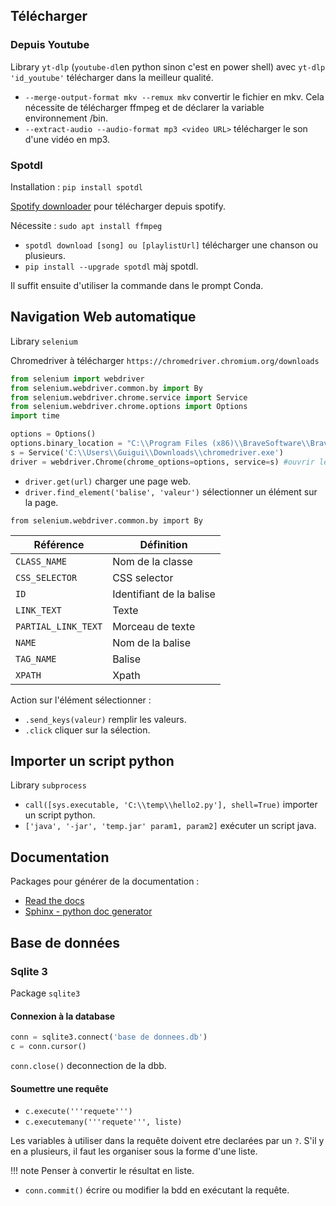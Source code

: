 ## Télécharger

### Depuis Youtube

Library `yt-dlp` (`youtube-dl`en python sinon c'est en power shell) avec `yt-dlp 'id_youtube'` télécharger dans la meilleur qualité.

* `--merge-output-format mkv --remux mkv` convertir le fichier en mkv. Cela nécessite de télécharger ffmpeg et de déclarer la variable environnement /bin.
* `--extract-audio --audio-format mp3 <video URL>` télécharger le son d'une vidéo en mp3.
### Spotdl

Installation : `pip install spotdl`

[Spotify downloader](https://github.com/spotDL/spotify-downloader) pour télécharger depuis spotify.

Nécessite : `sudo apt install ffmpeg`

* `spotdl download [song] ou [playlistUrl]` télécharger une chanson ou plusieurs.
* `pip install --upgrade spotdl` màj spotdl.

Il suffit ensuite d'utiliser la commande dans le prompt Conda.
## Navigation Web automatique

Library `selenium`

Chromedriver à télécharger `https://chromedriver.chromium.org/downloads`

``` py
from selenium import webdriver
from selenium.webdriver.common.by import By
from selenium.webdriver.chrome.service import Service
from selenium.webdriver.chrome.options import Options
import time

options = Options()
options.binary_location = "C:\\Program Files (x86)\\BraveSoftware\\Brave-Browser\\Application\\brave.exe"
s = Service('C:\\Users\\Guigui\\Downloads\\chromedriver.exe')
driver = webdriver.Chrome(chrome_options=options, service=s) #ouvrir le navigateur
```

* `driver.get(url)` charger une page web.
* `driver.find_element('balise', 'valeur')` sélectionner un élément sur la page.

`from selenium.webdriver.common.by import By` 

Référence				| Définition
------------------------|----------------
`CLASS_NAME` 			| Nom de la classe
`CSS_SELECTOR` 			| CSS selector
`ID` 					| Identifiant de la balise
`LINK_TEXT` 			| Texte
`PARTIAL_LINK_TEXT`		| Morceau de texte
`NAME`					| Nom de la balise
`TAG_NAME` 				| Balise
`XPATH` 				| Xpath

Action sur l'élément sélectionner :

* `.send_keys(valeur)` remplir les valeurs.
* `.click` cliquer sur la sélection.
## Importer un script python

Library `subprocess`

* `call([sys.executable, 'C:\\temp\\hello2.py'], shell=True)` importer un script python.
* `['java', '-jar', 'temp.jar' param1, param2]` exécuter un script java.
## Documentation

Packages pour générer de la documentation :

* [Read the docs](https://docs.readthedocs.io/en/stable/tutorial)
* [Sphinx - python doc generator](https://www.sphinx-doc.org/en/master/#)
## Base de données

### Sqlite 3

Package `sqlite3`
#### Connexion à la database

``` py
conn = sqlite3.connect('base de donnees.db')
c = conn.cursor()
```

`conn.close()` deconnection de la dbb.
#### Soumettre une requête

* `c.execute('''requete''')`
* `c.executemany('''requete''', liste)`

Les variables à utiliser dans la requête doivent etre declarées par un `?`.
S'il y en a plusieurs, il faut les organiser sous la forme d'une liste.

!!! note
	Penser à convertir le résultat en liste.

* `conn.commit()` écrire ou modifier la bdd en exécutant la requête.
